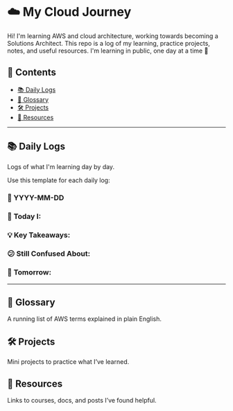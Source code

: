 # ☁️ My Cloud Journey

Hi! I'm learning AWS and cloud architecture, working towards becoming a Solutions Architect. This repo is a log of my learning, practice projects, notes, and useful resources. I'm learning in public, one day at a time 💪

## 🔖 Contents

- [📚 Daily Logs](#-daily-logs)
- [📓 Glossary](#-glossary)
- [🛠️ Projects](#️-projects)
- [📎 Resources](#-resources)

---

## 📚 Daily Logs

Logs of what I'm learning day by day.

Use this template for each daily log:

### 📅 YYYY-MM-DD

### 🎯 **Today I:**

### 💡 **Key Takeaways:**

### 😕 **Still Confused About:**

### 🔁 **Tomorrow:**

--- 

## 📓 Glossary
A running list of AWS terms explained in plain English.

## 🛠️ Projects
Mini projects to practice what I’ve learned.

## 📎 Resources
Links to courses, docs, and posts I’ve found helpful.
